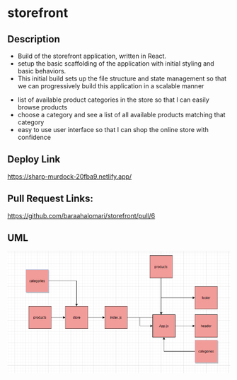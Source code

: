 # storefront

## Description



* Build of the storefront application, written in React.
* setup the basic scaffolding of the application with initial styling and basic behaviors. 
* This initial build sets up the file structure and state management so that we can progressively build this application in a scalable manner



- list of available product categories in the store so that I can easily browse products
- choose a category and see a list of all available products matching that category
- easy to use user interface so that I can shop the online store with confidence

## Deploy Link

https://sharp-murdock-20fba9.netlify.app/

## Pull Request Links: 

https://github.com/baraahalomari/storefront/pull/6


## UML

![UML](./31.png)
